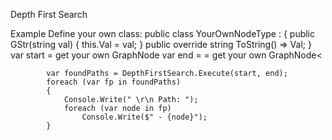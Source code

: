 Depth First Search


Example 
Define your own class:
        public class YourOwnNodeType : 
        {
            public GStr(string val) { this.Val = val; }
            public override string ToString() => Val;
        }
            var start = get your own GraphNode<yourtyype>
            var end =  = get your own GraphNode<<yourtyype>
            
            var foundPaths = DepthFirstSearch.Execute(start, end);
            foreach (var fp in foundPaths)
            {
                Console.Write(" \r\n Path: ");
                foreach (var node in fp)
                    Console.Write($" - {node}");
            }
